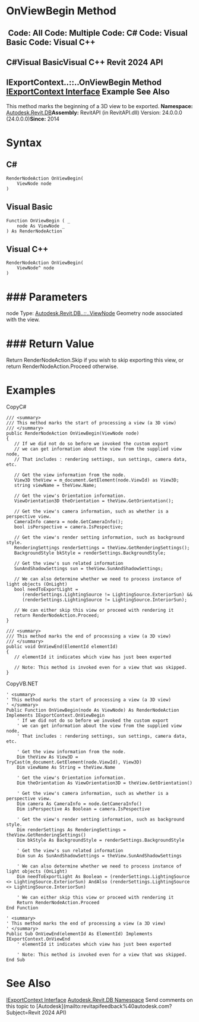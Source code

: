 # OnViewBegin Method

﻿
 Code: All Code: Multiple Code: C# Code: Visual Basic Code: Visual C++   
---  
C#Visual BasicVisual C++
Revit 2024 API  
---  
IExportContext..::..OnViewBegin Method   
[IExportContext Interface](7d0dc6df-db0e-6a07-3b42-8dde1bedb3c1.md "IExportContext Interface") Example See Also  
---  
This method marks the beginning of a 3D view to be exported. 
**Namespace:** [Autodesk.Revit.DB](87546ba7-461b-c646-cbb1-2cb8f5bff8b2.md "Autodesk.Revit.DB Namespace")**Assembly:** RevitAPI (in RevitAPI.dll) Version: 24.0.0.0 (24.0.0.0)**Since:** 2014 
# Syntax
C#  
---  
```text
RenderNodeAction OnViewBegin(
	ViewNode node
)
```
  
Visual Basic  
---  
```text
Function OnViewBegin ( _
	node As ViewNode _
) As RenderNodeAction
```
  
Visual C++  
---  
```text
RenderNodeAction OnViewBegin(
	ViewNode^ node
)
```
  
# ### Parameters
node
    Type: [Autodesk.Revit.DB..::..ViewNode](7cadfd9b-70df-5235-038f-a0535eee6f28.md "ViewNode Class") Geometry node associated with the view. 
# ### Return Value
Return RenderNodeAction.Skip if you wish to skip exporting this view, or return RenderNodeAction.Proceed otherwise. 
# Examples
CopyC#
```text
/// <summary>
/// This method marks the start of processing a view (a 3D view)
/// </summary>
public RenderNodeAction OnViewBegin(ViewNode node)
{
   // If we did not do so before we invoked the custom export
   // we can get information about the view from the supplied view node,
   // That includes : rendering settings, sun settings, camera data, etc.

   // Get the view information from the node.
   View3D theView = m_document.GetElement(node.ViewId) as View3D;
   string viewName = theView.Name;

   // Get the view's Orientation information.
   ViewOrientation3D theOrientation = theView.GetOrientation();

   // Get the view's camera information, such as whether is a perspective view.
   CameraInfo camera = node.GetCameraInfo();
   bool isPerspective = camera.IsPespective;

   // Get the view's render setting information, such as background style.
   RenderingSettings renderSettings = theView.GetRenderingSettings();
   BackgroundStyle bkStyle = renderSettings.BackgroundStyle;

   // Get the view's sun related information
   SunAndShadowSettings sun = theView.SunAndShadowSettings;

   // We can also determine whether we need to process instance of light objects (OnLight)
   bool needToExportLight =
      (renderSettings.LightingSource != LightingSource.ExteriorSun) &&
      (renderSettings.LightingSource != LightingSource.InteriorSun);

   // We can either skip this view or proceed with rendering it
   return RenderNodeAction.Proceed;
}

/// <summary>
/// This method marks the end of processing a view (a 3D view)
/// </summary>
public void OnViewEnd(ElementId elementId)
{
   // elementId it indicates which view has just been exported

   // Note: This method is invoked even for a view that was skipped.
}
```

CopyVB.NET
```text
' <summary>
' This method marks the start of processing a view (a 3D view)
' </summary>
Public Function OnViewBegin(node As ViewNode) As RenderNodeAction Implements IExportContext.OnViewBegin
    ' If we did not do so before we invoked the custom export
    ' we can get information about the view from the supplied view node,
    ' That includes : rendering settings, sun settings, camera data, etc.

    ' Get the view information from the node.
    Dim theView As View3D = TryCast(m_document.GetElement(node.ViewId), View3D)
    Dim viewName As String = theView.Name

    ' Get the view's Orientation information.
    Dim theOrientation As ViewOrientation3D = theView.GetOrientation()

    ' Get the view's camera information, such as whether is a perspective view.
    Dim camera As CameraInfo = node.GetCameraInfo()
    Dim isPerspective As Boolean = camera.IsPespective

    ' Get the view's render setting information, such as background style.
    Dim renderSettings As RenderingSettings = theView.GetRenderingSettings()
    Dim bkStyle As BackgroundStyle = renderSettings.BackgroundStyle

    ' Get the view's sun related information
    Dim sun As SunAndShadowSettings = theView.SunAndShadowSettings

    ' We can also determine whether we need to process instance of light objects (OnLight)
    Dim needToExportLight As Boolean = (renderSettings.LightingSource <> LightingSource.ExteriorSun) AndAlso (renderSettings.LightingSource <> LightingSource.InteriorSun)

    ' We can either skip this view or proceed with rendering it
    Return RenderNodeAction.Proceed
End Function

' <summary>
' This method marks the end of processing a view (a 3D view)
' </summary>
Public Sub OnViewEnd(elementId As ElementId) Implements IExportContext.OnViewEnd
    ' elementId it indicates which view has just been exported

    ' Note: This method is invoked even for a view that was skipped.
End Sub
```

# See Also
[IExportContext Interface](7d0dc6df-db0e-6a07-3b42-8dde1bedb3c1.md "IExportContext Interface")
[Autodesk.Revit.DB Namespace](87546ba7-461b-c646-cbb1-2cb8f5bff8b2.md "Autodesk.Revit.DB Namespace")
Send comments on this topic to [Autodesk](mailto:revitapifeedback%40autodesk.com?Subject=Revit 2024 API)